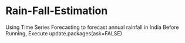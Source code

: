 # Rain-Fall-Estimation
Using Time Series Forecasting to forecast annual rainfall in India
Before Running, Execute update.packages(ask=FALSE)
